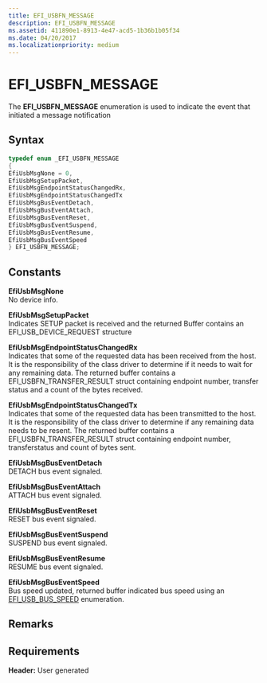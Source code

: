 ```yaml
---
title: EFI_USBFN_MESSAGE
description: EFI_USBFN_MESSAGE
ms.assetid: 411890e1-8913-4e47-acd5-1b36b1b05f34
ms.date: 04/20/2017
ms.localizationpriority: medium
---
```


# EFI\_USBFN\_MESSAGE


The **EFI\_USBFN\_MESSAGE** enumeration is used to indicate the event that initiated a message notification

## Syntax


```cpp
typedef enum _EFI_USBFN_MESSAGE
{
EfiUsbMsgNone = 0,
EfiUsbMsgSetupPacket,
EfiUsbMsgEndpointStatusChangedRx,
EfiUsbMsgEndpointStatusChangedTx
EfiUsbMsgBusEventDetach,
EfiUsbMsgBusEventAttach,
EfiUsbMsgBusEventReset,
EfiUsbMsgBusEventSuspend,
EfiUsbMsgBusEventResume,
EfiUsbMsgBusEventSpeed
} EFI_USBFN_MESSAGE;
```

## Constants


<a href="" id="efiusbmsgnone"></a>**EfiUsbMsgNone**  
No device info.

<a href="" id="efiusbmsgsetuppacket"></a>**EfiUsbMsgSetupPacket**  
Indicates SETUP packet is received and the returned Buffer contains an EFI\_USB\_DEVICE\_REQUEST structure

<a href="" id="efiusbmsgendpointstatuschangedrx"></a>**EfiUsbMsgEndpointStatusChangedRx**  
Indicates that some of the requested data has been received from the host. It is the responsibility of the class driver to determine if it needs to wait for any remaining data. The returned buffer contains a EFI\_USBFN\_TRANSFER\_RESULT struct containing endpoint number, transfer status and a count of the bytes received.

<a href="" id="efiusbmsgendpointstatuschangedtx"></a>**EfiUsbMsgEndpointStatusChangedTx**  
Indicates that some of the requested data has been transmitted to the host. It is the responsibility of the class driver to determine if any remaining data needs to be resent. The returned buffer contains a EFI\_USBFN\_TRANSFER\_RESULT struct containing endpoint number, transferstatus and count of bytes sent.

<a href="" id="efiusbmsgbuseventdetach"></a>**EfiUsbMsgBusEventDetach**  
DETACH bus event signaled.

<a href="" id="efiusbmsgbuseventattach"></a>**EfiUsbMsgBusEventAttach**  
ATTACH bus event signaled.

<a href="" id="efiusbmsgbuseventreset"></a>**EfiUsbMsgBusEventReset**  
RESET bus event signaled.

<a href="" id="efiusbmsgbuseventsuspend"></a>**EfiUsbMsgBusEventSuspend**  
SUSPEND bus event signaled.

<a href="" id="efiusbmsgbuseventresume"></a>**EfiUsbMsgBusEventResume**  
RESUME bus event signaled.

<a href="" id="efiusbmsgbuseventspeed"></a>**EfiUsbMsgBusEventSpeed**  
Bus speed updated, returned buffer indicated bus speed using an [EFI\_USB\_BUS\_SPEED](efi-usb-bus-speed.md) enumeration.

## Remarks


## Requirements


**Header:** User generated

 

 




